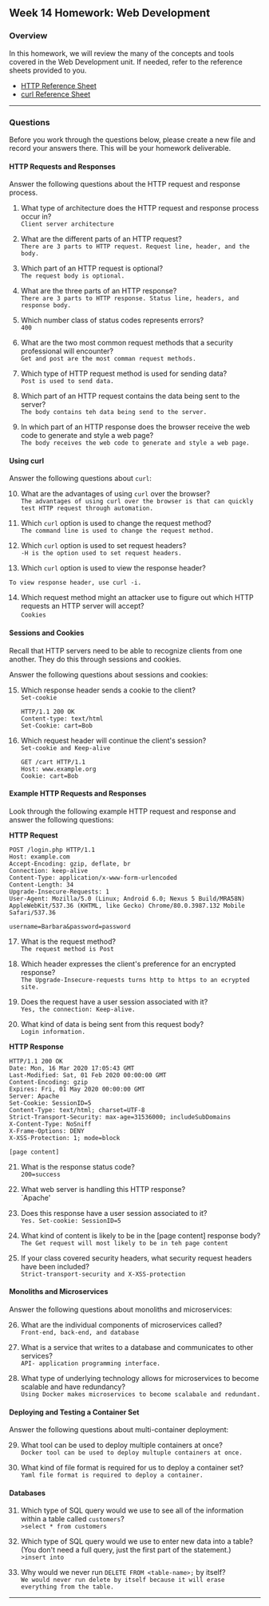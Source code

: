 ## Week 14 Homework: Web Development

### Overview

In this homework, we will review the many of the concepts and tools covered in the Web Development unit. If needed, refer to the  reference sheets provided to you.

* [HTTP Reference Sheet](./HTTP_Reference.md)
* [curl Reference Sheet](./cURL_Reference.md)

---

### Questions 

Before you work through the questions below, please create a new file and record your answers there. This will be your homework deliverable.

#### HTTP Requests and Responses

Answer the following questions about the HTTP request and response process.

1. What type of architecture does the HTTP request and response process occur in?<br>
`Client server architecture`

2. What are the different parts of an HTTP request? <br>
`There are 3 parts to HTTP request. Request line, header, and the body.`

3. Which part of an HTTP request is optional? <br>
`The request body is optional.`

4. What are the three parts of an HTTP response?<br>
`There are 3 parts to HTTP response. Status line, headers, and response body.`

5. Which number class of status codes represents errors?<br>
`400`

6. What are the two most common request methods that a security professional will encounter?<br>
`Get and post are the most comman request methods.`

7. Which type of HTTP request method is used for sending data?<br>
`Post is used to send data.`

8. Which part of an HTTP request contains the data being sent to the server?<br>
`The body contains teh data being send to the server.`


9. In which part of an HTTP response does the browser receive the web code to generate and style a web page?<br>
`The body receives the web code to generate and style a web page.`

#### Using curl

Answer the following questions about `curl`:

10. What are the advantages of using `curl` over the browser?<br>
`The advantages of using curl over the browser is that can quickly test HTTP request through automation.`

11. Which `curl` option is used to change the request method?<br>
`The command line is used to change the request method.`


12. Which `curl` option is used to set request headers?<br>
`-H is the option used to set request headers.`


13. Which `curl` option is used to view the response header?<br>

`To view response header, use curl -i.`

14. Which request method might an attacker use to figure out which HTTP requests an HTTP server will accept?<br>
`Cookies`

#### Sessions and Cookies

Recall that HTTP servers need to be able to recognize clients from one another. They do this through sessions and cookies.

Answer the following questions about sessions and cookies:

15. Which response header sends a cookie to the client?<br>
`Set-cookie`

    ```HTTP
    HTTP/1.1 200 OK
    Content-type: text/html
    Set-Cookie: cart=Bob
    ```

16. Which request header will continue the client's session?<br>
`Set-cookie and Keep-alive`

    ```HTTP
    GET /cart HTTP/1.1
    Host: www.example.org
    Cookie: cart=Bob
    ```

#### Example HTTP Requests and Responses

Look through the following example HTTP request and response and answer the following questions:

**HTTP Request**

```HTTP
POST /login.php HTTP/1.1
Host: example.com
Accept-Encoding: gzip, deflate, br
Connection: keep-alive
Content-Type: application/x-www-form-urlencoded
Content-Length: 34
Upgrade-Insecure-Requests: 1
User-Agent: Mozilla/5.0 (Linux; Android 6.0; Nexus 5 Build/MRA58N) AppleWebKit/537.36 (KHTML, like Gecko) Chrome/80.0.3987.132 Mobile Safari/537.36

username=Barbara&password=password
```

17. What is the request method?<br>
`The request method is Post`

18. Which header expresses the client's preference for an encrypted response?<br>
`The Upgrade-Insecure-requests turns http to https to an ecrypted site.`

19. Does the request have a user session associated with it?<br>
`Yes, the connection: Keep-alive.`


20. What kind of data is being sent from this request body?<br>
`Login information.`

**HTTP Response**

```HTTP
HTTP/1.1 200 OK
Date: Mon, 16 Mar 2020 17:05:43 GMT
Last-Modified: Sat, 01 Feb 2020 00:00:00 GMT
Content-Encoding: gzip
Expires: Fri, 01 May 2020 00:00:00 GMT
Server: Apache
Set-Cookie: SessionID=5
Content-Type: text/html; charset=UTF-8
Strict-Transport-Security: max-age=31536000; includeSubDomains
X-Content-Type: NoSniff
X-Frame-Options: DENY
X-XSS-Protection: 1; mode=block

[page content]
```

21. What is the response status code?<br>
`200=success`

22. What web server is handling this HTTP response?<br>
`Apache'

23. Does this response have a user session associated to it?<br>
`Yes. Set-cookie: SessionID=5`


24. What kind of content is likely to be in the [page content] response body?<br>
`The Get request will most likely to be in teh page content`

25. If your class covered security headers, what security request headers have been included?<br>
`Strict-transport-security and X-XSS-protection`

#### Monoliths and Microservices

Answer the following questions about monoliths and microservices:

26. What are the individual components of microservices called?<br>
`Front-end, back-end, and database`

27. What is a service that writes to a database and communicates to other services?<br>
`API- application programming interface.`

28. What type of underlying technology allows for microservices to become scalable and have redundancy?<br>
`Using Docker makes microservices to become scalabale and redundant.`


#### Deploying and Testing a Container Set

Answer the following questions about multi-container deployment:

29. What tool can be used to deploy multiple containers at once?<br>
`Docker tool can be used to deploy multuple containers at once.`

30. What kind of file format is required for us to deploy a container set?<br>
`Yaml file format is required to deploy a container.`

#### Databases

31. Which type of SQL query would we use to see all of the information within a table called `customers`?<br>
`>select * from customers`

32. Which type of SQL query would we use to enter new data into a table? (You don't need a full query, just the first part of the statement.)<br>
`>insert into`

33. Why would we never run `DELETE FROM <table-name>;` by itself?<br>
`We would never run delete by itself because it will erase everything from the table.`

---



